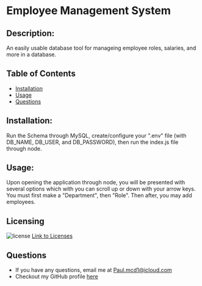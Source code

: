 # Employee Management System
  ## Description: 
  An easily usable database tool for manageing employee roles, salaries, and more in a database. 
  ## Table of Contents
  - [Installation](#Installation)
  - [Usage](#Usage)
  - [Questions](#Questions)
  ## Installation: 
  Run the Schema through MySQL, create/configure your ".env" file (with DB_NAME, DB_USER, and DB_PASSWORD), then run the index.js file through node.
  ## Usage: 
  Upon opening the application through node, you will be presented with several options which with you can scroll up or down with your arrow keys. You must first make a     "Department", then "Role". Then after, you may add employees.
  ## Licensing
  ![license](https://img.shields.io/badge/License-MIT-blue.svg)
  [Link to Licenses](https://shields.io)
  ## Questions
  - If you have any questions, email me at Paul.mcd1@icloud.com
  - Checkout my GitHub profile [here](https://github.com/Orbit001)
